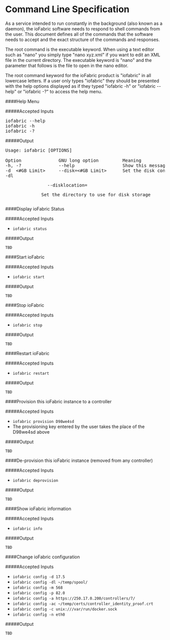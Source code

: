 # Command Line Specification

As a service intended to run constantly in the background (also known as a daemon), the ioFabric software needs to respond to shell commands from the user. This document defines all of the commands that the software needs to accept and the exact structure of the commands and responses.

The root command is the executable keyword. When using a text editor such as "nano" you simply type "nano xyz.xml" if you want to edit an XML file in the current directory. The executable keyword is "nano" and the parameter that follows is the file to open in the nano editor.

The root command keyword for the ioFabric product is "iofabric" in all lowercase letters. If a user only types "iofabric" they should be presented with the help options displayed as if they typed "iofabric -h" or "iofabric --help" or "iofabric -?" to access the help menu.

####Help Menu

#####Accepted Inputs

<pre>
iofabric --help
iofabric -h
iofabric -?
</pre>

#####Output

<pre>
Usage: iofabric [OPTIONS]

Option				GNU long option			Meaning
-h, -?				--help					Show this message
-d	<#GB Limit>		--disk=<#GB Limit>		Set the disk consumption limit
-dl <dir>			--disklocation=<dir>	Set the directory to use for disk storage
</pre>


####Display ioFabric Status

#####Accepted Inputs

* `iofabric status`

#####Output

`TBD`


####Start ioFabric

#####Accepted Inputs

* `iofabric start`

#####Output

`TBD`


####Stop ioFabric

#####Accepted Inputs

* `iofabric stop`

#####Output

`TBD`



####Restart ioFabric

#####Accepted Inputs

* `iofabric restart`

#####Output

`TBD`



####Provision this ioFabric instance to a controller 

#####Accepted Inputs

* `iofabric provision D98we4sd`
* The provisioning key entered by the user takes the place of the D98we4sd above

#####Output

`TBD`



####De-provision this ioFabric instance (removed from any controller)

#####Accepted Inputs

* `iofabric deprovision`

#####Output

`TBD`



####Show ioFabric information

#####Accepted Inputs

* `iofabric info`

#####Output

`TBD`



####Change ioFabric configuration

#####Accepted Inputs

* `iofabric config -d 17.5`
* `iofabric config -dl ~/temp/spool/`
* `iofabric config -m 568`
* `iofabric config -p 82.0`
* `iofabric config -a https://250.17.0.200/controllers/7/`
* `iofabric config -ac ~/temp/certs/controller_identity_proof.crt`
* `iofabric config -c unix:///var/run/docker.sock`
* `iofabric config -n eth0`

#####Output

`TBD`

